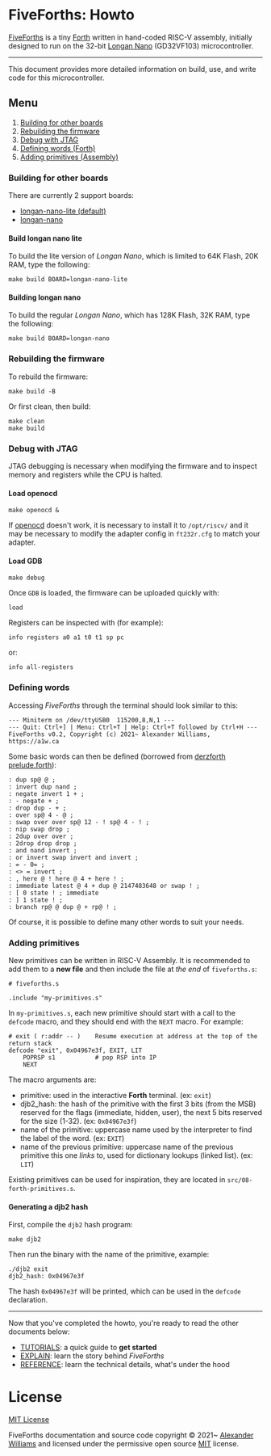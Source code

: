 # FiveForths: Howto

[FiveForths](https://github.com/aw/fiveforths) is a tiny [Forth](https://www.forth.com/starting-forth/) written in hand-coded RISC-V assembly, initially designed to run on the 32-bit [Longan Nano](https://longan.sipeed.com/en/) (GD32VF103) microcontroller.

---

This document provides more detailed information on build, use, and write code for this microcontroller.

## Menu

1. [Building for other boards](#building-for-other-boards)
2. [Rebuilding the firmware](#rebuilding-the-firmware)
3. [Debug with JTAG](#debug-with-jtag)
4. [Defining words (Forth)](#defining-words)
5. [Adding primitives (Assembly)](#adding-primitives)

### Building for other boards

There are currently 2 support boards:

* [longan-nano-lite (default)](#build-longan-nano-lite)
* [longan-nano](#build-longan-nano)

#### Build longan nano lite

To build the lite version of _Longan Nano_, which is limited to 64K Flash, 20K RAM, type the following:

```
make build BOARD=longan-nano-lite
```

#### Building longan nano

To build the regular _Longan Nano_, which has 128K Flash, 32K RAM, type the following:

```
make build BOARD=longan-nano
```

### Rebuilding the firmware

To rebuild the firmware:

```
make build -B
```

Or first clean, then build:

```
make clean
make build
```

### Debug with JTAG

JTAG debugging is necessary when modifying the firmware and to inspect memory and registers while the CPU is halted.

#### Load openocd

```
make openocd &
```

If [openocd](https://openocd.org/pages/getting-openocd.html) doesn't work, it is necessary to install it to `/opt/riscv/` and it may be necessary to modify the adapter config in `ft232r.cfg` to match your adapter.

#### Load GDB

```
make debug
```

Once `GDB` is loaded, the firmware can be uploaded quickly with:

```
load
```

Registers can be inspected with (for example):

```
info registers a0 a1 t0 t1 sp pc
```

or:

```
info all-registers
```

### Defining words

Accessing _FiveForths_ through the terminal should look similar to this:

```
--- Miniterm on /dev/ttyUSB0  115200,8,N,1 ---
--- Quit: Ctrl+] | Menu: Ctrl+T | Help: Ctrl+T followed by Ctrl+H ---
FiveForths v0.2, Copyright (c) 2021~ Alexander Williams, https://a1w.ca 

```

Some basic words can then be defined (borrowed from [derzforth prelude.forth](https://github.com/theandrew168/derzforth/blob/main/lexicons/prelude.forth)):

```
: dup sp@ @ ;
: invert dup nand ;
: negate invert 1 + ;
: - negate + ;
: drop dup - + ;
: over sp@ 4 - @ ;
: swap over over sp@ 12 - ! sp@ 4 - ! ;
: nip swap drop ;
: 2dup over over ;
: 2drop drop drop ;
: and nand invert ;
: or invert swap invert and invert ;
: = - 0= ;
: <> = invert ;
: , here @ ! here @ 4 + here ! ;
: immediate latest @ 4 + dup @ 2147483648 or swap ! ;
: [ 0 state ! ; immediate
: ] 1 state ! ;
: branch rp@ @ dup @ + rp@ ! ;
```

Of course, it is possible to define many other words to suit your needs.

### Adding primitives

New primitives can be written in RISC-V Assembly. It is recommended to add them to a **new file** and then include the file at _the end_ of `fiveforths.s`:

```
# fiveforths.s

.include "my-primitives.s"
```

In `my-primitives.s`, each new primitive should start with a call to the `defcode` macro, and they should end with the `NEXT` macro. For example:

```
# exit ( r:addr -- )    Resume execution at address at the top of the return stack
defcode "exit", 0x04967e3f, EXIT, LIT
    POPRSP s1           # pop RSP into IP
    NEXT
```

The macro arguments are:

* primitive: used in the interactive **Forth** terminal. (ex: `exit`)
* djb2_hash: the hash of the primitive with the first 3 bits (from the MSB) reserved for the flags (immediate, hidden, user), the next 5 bits reserved for the size (1-32). (ex: `0x04967e3f`) 
* name of the primitive: uppercase name used by the interpreter to find the label of the word. (ex: `EXIT`)
* name of the previous primitive: uppercase name of the previous primitive this one _links_ to, used for dictionary lookups (linked list). (ex: `LIT`)

Existing primitives can be used for inspiration, they are located in `src/08-forth-primitives.s`.

#### Generating a djb2 hash

First, compile the `djb2` hash program:

```
make djb2
```

Then run the binary with the name of the primitive, example:

```
./djb2 exit
djb2_hash: 0x04967e3f
```

The hash `0x04967e3f` will be printed, which can be used in the `defcode` declaration.

---

Now that you've completed the howto, you're ready to read the other documents below:

* [TUTORIALS](TUTORIALS.md): a quick guide to **get started**
* [EXPLAIN](EXPLAIN.md): learn the story behind _FiveForths_
* [REFERENCE](REFERENCE.md): learn the technical details, what's under the hood

# License

[MIT License](LICENSE)

FiveForths documentation and source code copyright © 2021~ [Alexander Williams](https://a1w.ca) and licensed under the permissive open source [MIT](https://opensource.org/licenses/MIT) license.
